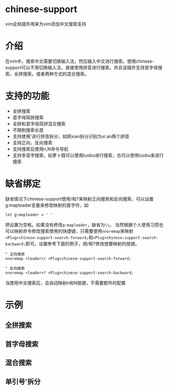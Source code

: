 # chinese-support
vim全局插件用来为vim添加中文搜索支持

# 介绍
在vim中，搜索中文需要切换输入法，然后输入中文进行搜索。使用chinese-support可以不用切换输入法，直接使用拼音进行搜索。并且该插件支持首字母搜索，全拼搜索，或者两种方式的混合搜索。

# 支持的功能
- 全拼搜索
- 首字母简拼搜索
- 全拼和首字母简拼混合搜索
- 不限制搜索长度
- 支持使用'进行拼音拆分，如把xian拆分识别为xi an两个拼音
- 支持正向，反向搜索
- 支持搜索后使用n,N命令导航
- 支持多音字搜索，如萝卜既可以使用luobo进行搜索，也可以使用luobu来进行搜索

# 缺省绑定
缺省情况下chinese-support使用<leader>/和<leader>?来映射正向搜索和反向搜索，可以设置g:mapleader变量来修改映射的首字符，如
```
let g:mapleader = ' '
```
把<leader>设置为空格。如果没有修改`g:mapleader`，缺省为`\\`。
当然根据个人使用习惯也可以映射命令修改搜索使用的快捷键，只需要使用`nnoremap`来映射`<Plug>chinese-support-search-forward;`和`<Plug>chinese-support-search-backward;`即可。设置参考下面的例子，把<leader>/和<leader>?修改想要映射的按键。
```
" 正向搜索
nnoremap <leader>/ <Plug>chinese-support-search-forward;

" 反向搜索
nnoremap <leader>? <Plug>chinese-support-search-backward;

```
当使用中文搜索后，会自动映射n和N按键，不需要额外的配置

# 示例

## 全拼搜索

## 首字母搜索

## 混合搜索

## 单引号'拆分



